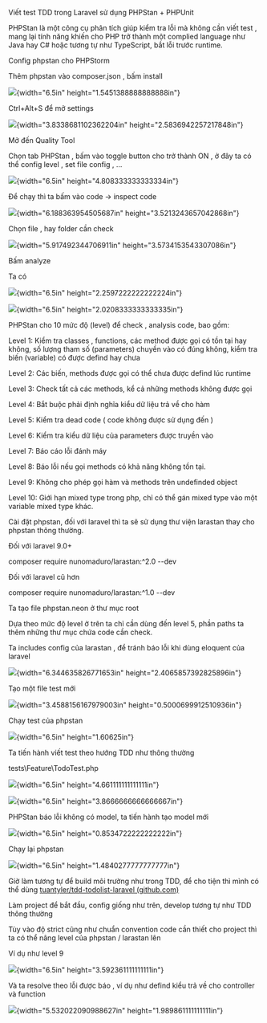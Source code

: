 Viết test TDD trong Laravel sử dụng PHPStan + PHPUnit

PHPStan là một công cụ phân tích giúp kiểm tra lỗi mà không cần viết
test , mang lại tính năng khiến cho PHP trở thành một complied language
như Java hay C# hoặc tương tự như TypeScript, bắt lỗi trước runtime.

Config phpstan cho PHPStorm

Thêm phpstan vào composer.json , bấm install

![](./myMediaFolder/media/image1.png){width="6.5in"
height="1.5451388888888888in"}

Ctrl+Alt+S để mở settings

![](./myMediaFolder/media/image2.png){width="3.8338681102362204in"
height="2.5836942257217848in"}

Mở đến Quality Tool

Chọn tab PHPStan , bấm vào toggle button cho trở thành ON , ở đây ta có
thể config level , set file config , \...

![](./myMediaFolder/media/image3.png){width="6.5in"
height="4.808333333333334in"}

Để chạy thì ta bấm vào code -\> inspect code

![](./myMediaFolder/media/image4.png){width="6.188363954505687in"
height="3.5213243657042868in"}

Chọn file , hay folder cần check

![](./myMediaFolder/media/image5.png){width="5.917492344706911in"
height="3.5734153543307086in"}

Bấm analyze

Ta có

![](./myMediaFolder/media/image6.png){width="6.5in"
height="2.2597222222222224in"}

![](./myMediaFolder/media/image7.png){width="6.5in"
height="2.0208333333333335in"}

PHPStan cho 10 mức độ (level) để check , analysis code, bao gồm:

Level 1: Kiểm tra classes , functions, các method được gọi có tồn tại
hay không, số lượng tham số (parameters) chuyền vào có đúng không, kiểm
tra biến (variable) có được defind hay chưa

Level 2: Các biến, methods được gọi có thể chưa được defind lúc runtime

Level 3: Check tất cả các methods, kể cả những methods không được gọi

Level 4: Bắt buộc phải định nghĩa kiểu dữ liệu trả về cho hàm

Level 5: Kiểm tra dead code ( code không được sử dụng đến )

Level 6: Kiểm tra kiểu dữ liệu của parameters được truyền vào

Level 7: Báo cáo lỗi đánh máy

Level 8: Báo lỗi nếu gọi methods có khả năng không tồn tại.

Level 9: Không cho phép gọi hàm và methods trên undefinded object

Level 10: Giới hạn mixed type trong php, chỉ có thể gán mixed type vào
một variable mixed type khác.

Cài đặt phpstan, đối với laravel thì ta sẽ sử dụng thư viện larastan
thay cho phpstan thông thường.

Đối với laravel 9.0+

composer require nunomaduro/larastan:\^2.0 --dev

Đối với laravel cũ hơn

composer require nunomaduro/larastan:\^1.0 --dev

Ta tạo file phpstan.neon ở thư mục root

Dựa theo mức độ level ở trên ta chỉ cần dùng đến level 5, phần paths ta
thêm những thư mục chứa code cần check.

Ta includes config của larastan , để tránh báo lỗi khi dùng eloquent của
laravel

![](./myMediaFolder/media/image8.png){width="6.344635826771653in"
height="2.4065857392825896in"}

Tạo một file test mới

![](./myMediaFolder/media/image9.png){width="3.4588156167979003in"
height="0.5000699912510936in"}

Chạy test của phpstan

![](./myMediaFolder/media/image10.png){width="6.5in" height="1.60625in"}

Ta tiến hành viết test theo hướng TDD như thông thường

tests\\Feature\\TodoTest.php

![](./myMediaFolder/media/image11.png){width="6.5in"
height="4.661111111111111in"}

![](./myMediaFolder/media/image12.png){width="6.5in"
height="3.8666666666666667in"}

PHPStan báo lỗi không có model, ta tiến hành tạo model mới

![](./myMediaFolder/media/image13.png){width="6.5in"
height="0.8534722222222222in"}

Chạy lại phpstan

![](./myMediaFolder/media/image14.png){width="6.5in"
height="1.4840277777777777in"}

Giờ làm tương tự để build môi trường như trong TDD, để cho tiện thì mình
có thể dùng [tuantyler/tdd-todolist-laravel
(github.com)](https://github.com/tuantyler/tdd-todolist-laravel)

Làm project để bắt đầu, config giống như trên, develop tương tự như TDD
thông thường

Tùy vào độ strict cũng như chuẩn convention code cần thiết cho project
thì ta có thể nâng level của phpstan / larastan lên

Ví dụ như level 9

![](./myMediaFolder/media/image15.png){width="6.5in"
height="3.592361111111111in"}

Và ta resolve theo lỗi được báo , ví dụ như defind kiểu trả về cho
controller và function

![](./myMediaFolder/media/image16.png){width="5.532022090988627in"
height="1.989861111111111in"}
